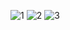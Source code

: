 ![1](https://github.com/Egemendokkodo/Spotify_Clone_FLUTTER_REST-API/assets/70278989/7ca00383-da23-4ba6-8198-f9c4d484ecae)
![2](https://github.com/Egemendokkodo/Spotify_Clone_FLUTTER_REST-API/assets/70278989/9dc0a224-0939-4ffa-945c-5dac01cbb827)
![3](https://github.com/Egemendokkodo/Spotify_Clone_FLUTTER_REST-API/assets/70278989/cea3fd96-12d8-4bcd-b225-b17b487cac84)
